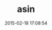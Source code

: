 ---
layout: post
title:  "asin"
repo:   "phoet/asin"
date:   2015-02-18 17:08:54
gemurl: http://github.com/phoet/asin
---